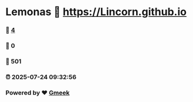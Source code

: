 # Lemonas :link: https://Lincorn.github.io 
### :page_facing_up: [4](https://Lincorn.github.io/tag.html) 
### :speech_balloon: 0 
### :hibiscus: 501 
### :alarm_clock: 2025-07-24 09:32:56 
### Powered by :heart: [Gmeek](https://github.com/Meekdai/Gmeek)
